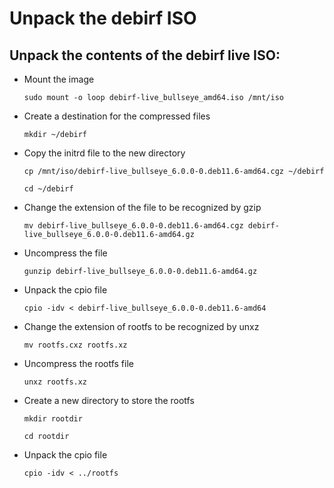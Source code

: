 # Unpack the debirf ISO

## Unpack the contents of the debirf live ISO:
- Mount the image

	```shell
  sudo mount -o loop debirf-live_bullseye_amd64.iso /mnt/iso
  ```

- Create a destination for the compressed files

  ```shell
  mkdir ~/debirf
  ```

- Copy the initrd file to the new directory

  ```shell
  cp /mnt/iso/debirf-live_bullseye_6.0.0-0.deb11.6-amd64.cgz ~/debirf
  ```


  ```shell
  cd ~/debirf
  ```

- Change the extension of the file to be recognized by gzip

  ```shell
  mv debirf-live_bullseye_6.0.0-0.deb11.6-amd64.cgz debirf-live_bullseye_6.0.0-0.deb11.6-amd64.gz
  ```

- Uncompress the file

  ```shell
  gunzip debirf-live_bullseye_6.0.0-0.deb11.6-amd64.gz
  ```

- Unpack the cpio file

  ```shell
  cpio -idv < debirf-live_bullseye_6.0.0-0.deb11.6-amd64
  ```

- Change the extension of rootfs to be recognized by unxz

  ```shell
  mv rootfs.cxz rootfs.xz
  ```

- Uncompress the rootfs file

  ```shell
  unxz rootfs.xz
  ```

- Create a new directory to store the rootfs

  ```shell
  mkdir rootdir
  ```


  ```shell
  cd rootdir
  ```

- Unpack the cpio file

  ```shell
  cpio -idv < ../rootfs
  ```
